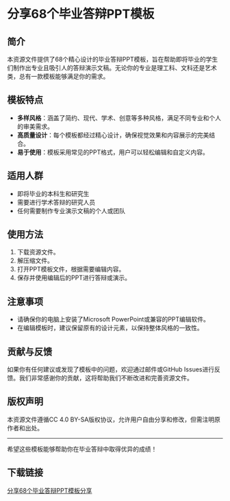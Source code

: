 # 分享68个毕业答辩PPT模板

## 简介
本资源文件提供了68个精心设计的毕业答辩PPT模板，旨在帮助即将毕业的学生们制作出专业且吸引人的答辩演示文稿。无论你的专业是理工科、文科还是艺术类，总有一款模板能够满足你的需求。

## 模板特点
- **多样风格**：涵盖了简约、现代、学术、创意等多种风格，满足不同专业和个人的审美需求。
- **高质量设计**：每个模板都经过精心设计，确保视觉效果和内容展示的完美结合。
- **易于使用**：模板采用常见的PPT格式，用户可以轻松编辑和自定义内容。

## 适用人群
- 即将毕业的本科生和研究生
- 需要进行学术答辩的研究人员
- 任何需要制作专业演示文稿的个人或团队

## 使用方法
1. 下载资源文件。
2. 解压缩文件。
3. 打开PPT模板文件，根据需要编辑内容。
4. 保存并使用编辑后的PPT进行答辩或演示。

## 注意事项
- 请确保你的电脑上安装了Microsoft PowerPoint或兼容的PPT编辑软件。
- 在编辑模板时，建议保留原有的设计元素，以保持整体风格的一致性。

## 贡献与反馈
如果你有任何建议或发现了模板中的问题，欢迎通过邮件或GitHub Issues进行反馈。我们非常感谢你的贡献，这将帮助我们不断改进和完善资源文件。

## 版权声明
本资源文件遵循CC 4.0 BY-SA版权协议，允许用户自由分享和修改，但需注明原作者和出处。

---

希望这些模板能够帮助你在毕业答辩中取得优异的成绩！

## 下载链接

[分享68个毕业答辩PPT模板分享](https://pan.quark.cn/s/317c1452ad8f)